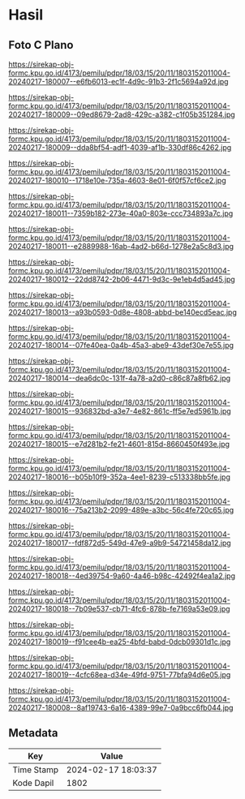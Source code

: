 # Hasil

## Foto C Plano

https://sirekap-obj-formc.kpu.go.id/4173/pemilu/pdpr/18/03/15/20/11/1803152011004-20240217-180007--e6fb6013-ec1f-4d9c-91b3-2f1c5694a92d.jpg

https://sirekap-obj-formc.kpu.go.id/4173/pemilu/pdpr/18/03/15/20/11/1803152011004-20240217-180009--09ed8679-2ad8-429c-a382-c1f05b351284.jpg

https://sirekap-obj-formc.kpu.go.id/4173/pemilu/pdpr/18/03/15/20/11/1803152011004-20240217-180009--dda8bf54-adf1-4039-af1b-330df86c4262.jpg

https://sirekap-obj-formc.kpu.go.id/4173/pemilu/pdpr/18/03/15/20/11/1803152011004-20240217-180010--1718e10e-735a-4603-8e01-6f0f57cf6ce2.jpg

https://sirekap-obj-formc.kpu.go.id/4173/pemilu/pdpr/18/03/15/20/11/1803152011004-20240217-180011--7359b182-273e-40a0-803e-ccc734893a7c.jpg

https://sirekap-obj-formc.kpu.go.id/4173/pemilu/pdpr/18/03/15/20/11/1803152011004-20240217-180011--e2889988-16ab-4ad2-b66d-1278e2a5c8d3.jpg

https://sirekap-obj-formc.kpu.go.id/4173/pemilu/pdpr/18/03/15/20/11/1803152011004-20240217-180012--22dd8742-2b06-4471-9d3c-9e1eb4d5ad45.jpg

https://sirekap-obj-formc.kpu.go.id/4173/pemilu/pdpr/18/03/15/20/11/1803152011004-20240217-180013--a93b0593-0d8e-4808-abbd-be140ecd5eac.jpg

https://sirekap-obj-formc.kpu.go.id/4173/pemilu/pdpr/18/03/15/20/11/1803152011004-20240217-180014--07fe40ea-0a4b-45a3-abe9-43def30e7e55.jpg

https://sirekap-obj-formc.kpu.go.id/4173/pemilu/pdpr/18/03/15/20/11/1803152011004-20240217-180014--dea6dc0c-131f-4a78-a2d0-c86c87a8fb62.jpg

https://sirekap-obj-formc.kpu.go.id/4173/pemilu/pdpr/18/03/15/20/11/1803152011004-20240217-180015--936832bd-a3e7-4e82-861c-ff5e7ed5961b.jpg

https://sirekap-obj-formc.kpu.go.id/4173/pemilu/pdpr/18/03/15/20/11/1803152011004-20240217-180015--e7d281b2-fe21-4601-815d-8660450f493e.jpg

https://sirekap-obj-formc.kpu.go.id/4173/pemilu/pdpr/18/03/15/20/11/1803152011004-20240217-180016--b05b10f9-352a-4ee1-8239-c513338bb5fe.jpg

https://sirekap-obj-formc.kpu.go.id/4173/pemilu/pdpr/18/03/15/20/11/1803152011004-20240217-180016--75a213b2-2099-489e-a3bc-56c4fe720c65.jpg

https://sirekap-obj-formc.kpu.go.id/4173/pemilu/pdpr/18/03/15/20/11/1803152011004-20240217-180017--fdf872d5-549d-47e9-a9b9-54721458da12.jpg

https://sirekap-obj-formc.kpu.go.id/4173/pemilu/pdpr/18/03/15/20/11/1803152011004-20240217-180018--4ed39754-9a60-4a46-b98c-42492f4ea1a2.jpg

https://sirekap-obj-formc.kpu.go.id/4173/pemilu/pdpr/18/03/15/20/11/1803152011004-20240217-180018--7b09e537-cb71-4fc6-878b-fe7169a53e09.jpg

https://sirekap-obj-formc.kpu.go.id/4173/pemilu/pdpr/18/03/15/20/11/1803152011004-20240217-180019--f91cee4b-ea25-4bfd-babd-0dcb09301d1c.jpg

https://sirekap-obj-formc.kpu.go.id/4173/pemilu/pdpr/18/03/15/20/11/1803152011004-20240217-180019--4cfc68ea-d34e-49fd-9751-77bfa94d6e05.jpg

https://sirekap-obj-formc.kpu.go.id/4173/pemilu/pdpr/18/03/15/20/11/1803152011004-20240217-180008--8af19743-6a16-4389-99e7-0a9bcc6fb044.jpg


## Metadata

| Key        | Value               |
| ---------- | ------------------- |
| Time Stamp | 2024-02-17 18:03:37 |
| Kode Dapil | 1802                |



